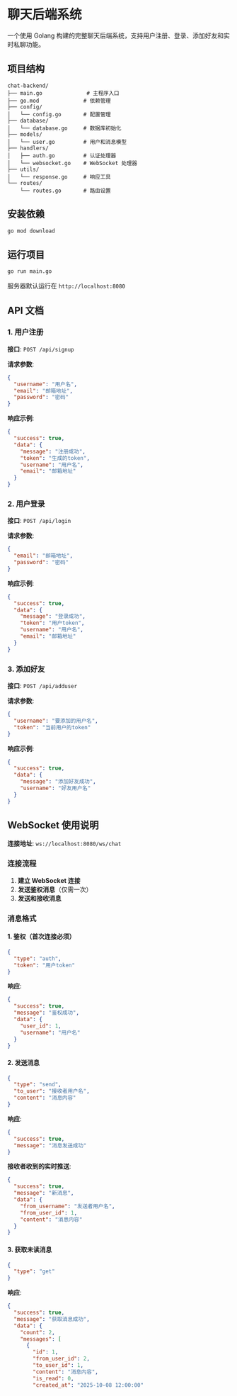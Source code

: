 # 聊天后端系统

一个使用 Golang 构建的完整聊天后端系统，支持用户注册、登录、添加好友和实时私聊功能。

## 项目结构

```
chat-backend/
├── main.go              # 主程序入口
├── go.mod              # 依赖管理
├── config/
│   └── config.go       # 配置管理
├── database/
│   └── database.go     # 数据库初始化
├── models/
│   └── user.go         # 用户和消息模型
├── handlers/
│   ├── auth.go         # 认证处理器
│   └── websocket.go    # WebSocket 处理器
├── utils/
│   └── response.go     # 响应工具
└── routes/
    └── routes.go       # 路由设置
```

## 安装依赖

```bash
go mod download
```

## 运行项目

```bash
go run main.go
```

服务器默认运行在 `http://localhost:8080`

## API 文档

### 1. 用户注册

**接口**: `POST /api/signup`

**请求参数**:
```json
{
  "username": "用户名",
  "email": "邮箱地址",
  "password": "密码"
}
```

**响应示例**:
```json
{
  "success": true,
  "data": {
    "message": "注册成功",
    "token": "生成的token",
    "username": "用户名",
    "email": "邮箱地址"
  }
}
```

### 2. 用户登录

**接口**: `POST /api/login`

**请求参数**:
```json
{
  "email": "邮箱地址",
  "password": "密码"
}
```

**响应示例**:
```json
{
  "success": true,
  "data": {
    "message": "登录成功",
    "token": "用户token",
    "username": "用户名",
    "email": "邮箱地址"
  }
}
```

### 3. 添加好友

**接口**: `POST /api/adduser`

**请求参数**:
```json
{
  "username": "要添加的用户名",
  "token": "当前用户的token"
}
```

**响应示例**:
```json
{
  "success": true,
  "data": {
    "message": "添加好友成功",
    "username": "好友用户名"
  }
}
```

## WebSocket 使用说明

**连接地址**: `ws://localhost:8080/ws/chat`

### 连接流程

1. **建立 WebSocket 连接**
2. **发送鉴权消息**（仅需一次）
3. **发送和接收消息**

### 消息格式

#### 1. 鉴权（首次连接必须）

```json
{
  "type": "auth",
  "token": "用户token"
}
```

**响应**:
```json
{
  "success": true,
  "message": "鉴权成功",
  "data": {
    "user_id": 1,
    "username": "用户名"
  }
}
```

#### 2. 发送消息

```json
{
  "type": "send",
  "to_user": "接收者用户名",
  "content": "消息内容"
}
```

**响应**:
```json
{
  "success": true,
  "message": "消息发送成功"
}
```

**接收者收到的实时推送**:
```json
{
  "success": true,
  "message": "新消息",
  "data": {
    "from_username": "发送者用户名",
    "from_user_id": 1,
    "content": "消息内容"
  }
}
```

#### 3. 获取未读消息

```json
{
  "type": "get"
}
```

**响应**:
```json
{
  "success": true,
  "message": "获取消息成功",
  "data": {
    "count": 2,
    "messages": [
      {
        "id": 1,
        "from_user_id": 2,
        "to_user_id": 1,
        "content": "消息内容",
        "is_read": 0,
        "created_at": "2025-10-08 12:00:00"